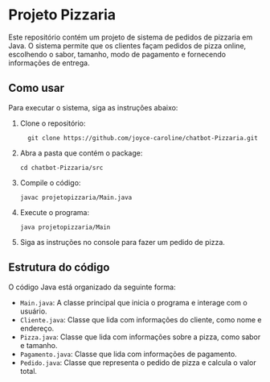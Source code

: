 # Projeto Pizzaria

Este repositório contém um projeto de sistema de pedidos de pizzaria em Java. O sistema permite que os clientes façam pedidos de pizza online, escolhendo o sabor, tamanho, modo de pagamento e fornecendo informações de entrega.

## Como usar

Para executar o sistema, siga as instruções abaixo:

1. Clone o repositório:

   ```shell
     git clone https://github.com/joyce-caroline/chatbot-Pizzaria.git

3. Abra a pasta que contém o package:
    ```shell
   cd chatbot-Pizzaria/src

2. Compile o código:
    ```shell
   javac projetopizzaria/Main.java
    
3. Execute o programa:
    ```shell
   java projetopizzaria/Main

4. Siga as instruções no console para fazer um pedido de pizza.

## Estrutura do código

O código Java está organizado da seguinte forma:

- `Main.java`: A classe principal que inicia o programa e interage com o usuário.
- `Cliente.java`: Classe que lida com informações do cliente, como nome e endereço.
- `Pizza.java`: Classe que lida com informações sobre a pizza, como sabor e tamanho.
- `Pagamento.java`: Classe que lida com informações de pagamento.
- `Pedido.java`: Classe que representa o pedido de pizza e calcula o valor total.



   

   
